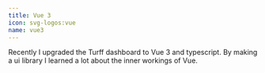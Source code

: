 ```yaml
---
title: Vue 3
icon: svg-logos:vue
name: vue3
---
```


Recently I upgraded the Turff dashboard to Vue 3 and typescript. By making a ui library I learned a lot about the inner workings of Vue.
